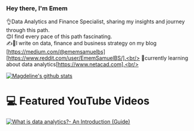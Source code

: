 
### Hey there, I'm Emem 

👌Data Analytics and Finance Specialist, sharing my insights and journey through this path.<br/>
😊I find every pace of this path fascinating.<br/>
✍📕I write on data, finance and business strategy on my blog [https://medium.com/@ememsamuelbs] [https://www.reddit.com/user/EmemSamuelBS/].<br/>
🎯currently learning about data analytics[https://www.netacad.com].<br/>


<!-- GitHub stats from https://github.com/anuraghazra/github-readme-stats -->
[![Magdeline's github stats](https://github-readme-stats.vercel.app/api?username=EmemSamuelBS&count_private=true&show_icons=true&theme=radical&hide_rank=false)](https://github.com/anuraghazra/github-readme-stats)

# 💻 Featured YouTube Videos
<!-- YouTube video cards from https://github.com/DenverCoder1/github-readme-youtube-cards -->
<!-- If you want to display the latest videos, then simply follow the instructions in the above repo. -->
<!-- If you however want to select which videos display, then you can manually generate the video link by changing the below parameters in angle brackets. -->
<!-- https://ytcards.demolab.com/?id=<video ID>&title=<video+title>&lang=en&timestamp=<video publish date in Unix time format>&background_color=%230d1117&title_color=%23ffffff&stats_color=%23dedede&max_title_lines=1&width=250&border_radius=5&duration=<video duration in seconds> "<video title>") -->
<!-- BEGIN YOUTUBE-CARDS -->
[![What is data analytics?- An Introduction (Guide)](https://ytcards.demolab.com/?id=yZvFH7B6gKI&title=What+is+data+analytics?-+An+Introduction+(Guide)&lang=en&timestamp=1636628400&background_color=%230d1117&title_color=%23ffffff&stats_color=%23dedede&max_title_lines=1&width=250&border_radius=5&duration=436 "What is data analytics?- An Introduction (Guide)")](https://youtu.be/yZvFH7B6gKI?si=fcO6WL_CAlo6YxuJ)
